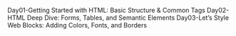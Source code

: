Day01-Getting Started with HTML: Basic Structure & Common Tags
Day02-HTML Deep Dive: Forms, Tables, and Semantic Elements
Day03-Let’s Style Web Blocks: Adding Colors, Fonts, and Borders